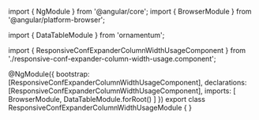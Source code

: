 import { NgModule } from '@angular/core';
import { BrowserModule } from '@angular/platform-browser';
  
import { DataTableModule } from 'ornamentum';
  
import { ResponsiveConfExpanderColumnWidthUsageComponent } from './responsive-conf-expander-column-width-usage.component';

@NgModule({
 bootstrap: [ResponsiveConfExpanderColumnWidthUsageComponent],
 declarations: [ResponsiveConfExpanderColumnWidthUsageComponent],
 imports: [
    BrowserModule, 
    DataTableModule.forRoot()
  ]
})
export class ResponsiveConfExpanderColumnWidthUsageModule {
}

